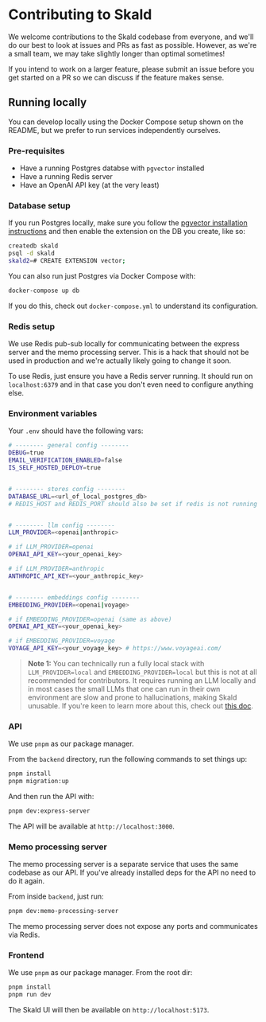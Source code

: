 # Contributing to Skald

We welcome contributions to the Skald codebase from everyone, and we'll do our best to look at issues and PRs as fast as possible. However, as we're a small team, we may take slightly longer than optimal sometimes!

If you intend to work on a larger feature, please submit an issue before you get started on a PR so we can discuss if the feature makes sense.

## Running locally

You can develop locally using the Docker Compose setup shown on the README, but we prefer to run services independently ourselves.

### Pre-requisites

- Have a running Postgres databse with `pgvector` installed
- Have a running Redis server
- Have an OpenAI API key (at the very least)

### Database setup

If you run Postgres locally, make sure you follow the [pgvector installation instructions](https://github.com/pgvector/pgvector#installation) and then enable the extension on the DB you create, like so:

```sh
createdb skald
psql -d skald
skald2=# CREATE EXTENSION vector;
```

You can also run just Postgres via Docker Compose with:

```sh
docker-compose up db
```

If you do this, check out `docker-compose.yml` to understand its configuration.

### Redis setup

We use Redis pub-sub locally for communicating between the express server and the memo processing server. This is a hack that should not be used in production and we're actually likely going to change it soon.

To use Redis, just ensure you have a Redis server running. It should run on `localhost:6379` and in that case you don't even need to configure anything else.

### Environment variables

Your `.env` should have the following vars:

```sh
# -------- general config --------
DEBUG=true
EMAIL_VERIFICATION_ENABLED=false
IS_SELF_HOSTED_DEPLOY=true


# -------- stores config --------
DATABASE_URL=<url_of_local_postgres_db>
# REDIS_HOST and REDIS_PORT should also be set if redis is not running on localhost:6379


# -------- llm config --------
LLM_PROVIDER=<openai|anthropic>

# if LLM_PROVIDER=openai
OPENAI_API_KEY=<your_openai_key>

# if LLM_PROVIDER=anthropic
ANTHROPIC_API_KEY=<your_anthropic_key>


# -------- embeddings config --------
EMBEDDING_PROVIDER=<openai|voyage>

# if EMBEDDING_PROVIDER=openai (same as above)
OPENAI_API_KEY=<your_openai_key>

# if EMBEDDING_PROVIDER=voyage
VOYAGE_API_KEY=<your_voyage_key> # https://www.voyageai.com/
```

> **Note 1:** You can technically run a fully local stack with `LLM_PROVIDER=local` and `EMBEDDING_PROVIDER=local` but this is not at all recommended for contributors. It requires running an LLM locally and in most cases the small LLMs that one can run in their own environment are slow and prone to hallucinations, making Skald unusable. If you're keen to learn more about this, check out [this doc](https://docs.useskald.com/docs/self-host/full-local).

### API

We use `pnpm` as our package manager.

From the `backend` directory, run the following commands to set things up:

```sh
pnpm install
pnpm migration:up
```

And then run the API with:

```sh
pnpm dev:express-server
```

The API will be available at `http://localhost:3000`.

### Memo processing server

The memo processing server is a separate service that uses the same codebase as our API. If you've already installed deps for the API no need to do it again.

From inside `backend`, just run:

```sh
pnpm dev:memo-processing-server
```

The memo processing server does not expose any ports and communicates via Redis.

### Frontend

We use `pnpm` as our package manager. From the root dir:

```sh
pnpm install
pnpm run dev
```

The Skald UI will then be available on `http://localhost:5173`.
